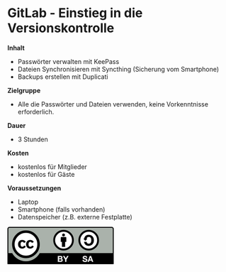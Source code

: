 # GitLab - Einstieg in die Versionskontrolle

**Inhalt**  
* Passwörter verwalten mit KeePass
* Dateien Synchronisieren mit Syncthing (Sicherung vom Smartphone)
* Backups erstellen mit Duplicati

**Zielgruppe**  
* Alle die Passwörter und Dateien verwenden, keine Vorkenntnisse erforderlich.

**Dauer**  
* 3 Stunden

**Kosten**  
* kostenlos für Mitglieder
* kostenlos für Gäste

**Voraussetzungen**  
* Laptop
* Smartphone (falls vorhanden)
* Datenspeicher (z.B. externe Festplatte)

![CC BY-SA](./images/by-sa.svg)





